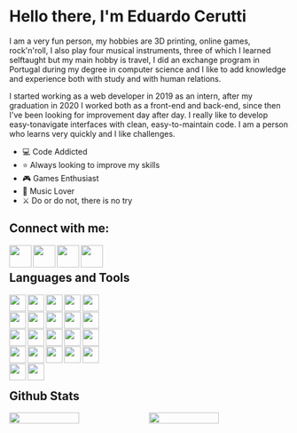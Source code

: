 # Hello there, I'm Eduardo Cerutti

I am a very fun person, my hobbies are 3D printing, online games, rock'n'roll, I also play four musical instruments, three of which I learned selftaught but my main hobby is travel, I did an exchange program in Portugal during my degree in computer science and I like to add knowledge and experience both with study and with human relations.

I started working as a web developer in 2019 as an intern, after my graduation in 2020 I worked both as a front-end and back-end, since then I've been looking for improvement day after day. I really like to develop easy-tonavigate interfaces with clean, easy-to-maintain code. I am a person who learns very quickly and I like challenges.

- :computer: Code Addicted
- :star: Always looking to improve my skills
- :video_game: Games Enthusiast
- :musical_note: Music Lover
- :crossed_swords: Do or do not, there is no try

## Connect with me:

[<img align='left' width='40px' src='https://img.icons8.com/cute-clipart/64/000000/instagram-new.png' />][instagram]
[<img align='left' width='40px' src='https://img.icons8.com/cute-clipart/50/000000/facebook.png' />][facebook]
[<img align='left' width='40px' src='https://img.icons8.com/cute-clipart/64/000000/linkedin.png' />][linkedin]
[<img align='left' width='40px' src='https://img.icons8.com/cute-clipart/64/000000/twitch.png' />][twitch]
<br/>

## Languages and Tools

[<img align='left' width='30px' src="https://img.icons8.com/plasticine/100/000000/react.png"/>][react]
[<img align='left' width='30px' src="https://img.icons8.com/?size=512&id=MWiBjkuHeMVq&format=png"/>][next]
[<img align='left' width='30px' src="https://img.icons8.com/color/48/000000/css3.png"/>][css]
[<img align='left' width='30px' src="https://img.icons8.com/color/48/000000/sass.png"/>][sass]
[<img align='left' width='30px' src="https://img.icons8.com/?size=512&id=CIAZz2CYc6Kc&format=png"/>][tailwind]
</br>

[<img align='left' width='30px' src="https://img.icons8.com/?size=512&id=54087&format=png"/>][node]
[<img align='left' width='30px' src="https://img.icons8.com/?size=48&id=9ESZMOeUioJS&format=png"/>][nestjs]
[<img align='left' width='30px' src="https://img.icons8.com/?size=48&id=H1KbyT4SuFDe&format=png"/>][graphql]
[<img align='left' width='30px' src="https://img.icons8.com/color/48/000000/typescript.png"/>][typescript]
[<img align='left' width='30px' src="https://img.icons8.com/color/48/000000/javascript.png"/>][javascript]
</br>

[<img align='left' width='30px' src="https://img.icons8.com/color/48/000000/python.png"/>][python]
[<img align='left' width='30px' src="https://img.icons8.com/color/48/000000/java-coffee-cup-logo.png"/>][java]
<img align='left' width='30px' src="https://img.icons8.com/?size=48&id=40670&format=png"/>
[<img align='left' width='30px' src="https://img.icons8.com/color/48/000000/ruby-programming-language.png"/>][ruby]
[<img align='left' width='30px' src="https://img.icons8.com/color/48/000000/postgreesql.png"/>][postgres]
</br>

[<img align='left' width='30px' src="https://img.icons8.com/color/48/000000/mongodb.png"/>][mongodb]
[<img align='left' width='30px' src="https://img.icons8.com/color/48/000000/linux.png"/>][linux]
[<img align='left' width='30px' src="https://img.icons8.com/color/48/000000/android-os.png"/>][android]
[<img align='left' width='30px' src="https://img.icons8.com/color/48/000000/git.png"/>][git]
[<img align='left' width='30px' src="https://img.icons8.com/?size=48&id=22813&format=png"/>][docker]
<br/>

[<img align='left' width='30px' src="https://img.icons8.com/?size=48&id=fAMVO_fuoOuC&format=png"/>][php]
[<img align='left' width='30px' src="https://img.icons8.com/?size=48&id=UG5EO81XNkPs&format=png"/>][laravel]
<br/>

## Github Stats

<div style="display: flex; justify-content: space-between; flex-wrap: wrap">
  <img height="50%" width="auto" src ="https://github-readme-stats.vercel.app/api/top-langs/?username=EduardoCerutti&layout=compact&hide_border=true&theme=city_lights&bg_color=00000000&langs_count=8&hide=jupyter%20notebook,tex,css,php&exclude_repo=Pacman-AI">

  <img height="50%" width="auto" src ="https://github-readme-stats-rongronggg9.vercel.app/api?username=EduardoCerutti&show_icons=true&include_all_commits=true&count_private=true&theme=city_lights&hide_border=true&hide=issues,contribs&bg_color=00000000">
</div>

[instagram]: https://www.instagram.com/ceruttioliveira/
[facebook]: https://www.facebook.com/eduardo.ceruttioliveira/
[linkedin]: https://www.linkedin.com/in/eduardo-cerutti-de-oliveira-964b6017b/?locale=en_US
[twitch]: https://www.twitch.tv/tcsthemechanic_
[react]: https://pt-br.reactjs.org/
[css]: https://devdocs.io/css/
[sass]: https://sass-lang.com/
[typescript]: https://www.typescriptlang.org/
[javascript]: https://devdocs.io/javascript/
[python]: https://www.python.org/
[java]: https://www.java.com/
[ruby]: https://www.ruby-lang.org/
[postgres]: https://www.postgresql.org/
[mongodb]: https://www.mongodb.com/
[linux]: https://www.linux.org/
[android]: https://www.android.com/
[git]: https://git-scm.com/
[next]: https://nextjs.org/
[tailwind]: https://tailwindcss.com/
[node]: https://nodejs.org/en
[graphql]: https://graphql.org/
[nestjs]: https://nestjs.com/
[docker]: https://www.docker.com/
[php]: https://www.php.net/
[laravel]: https://laravel.com/
